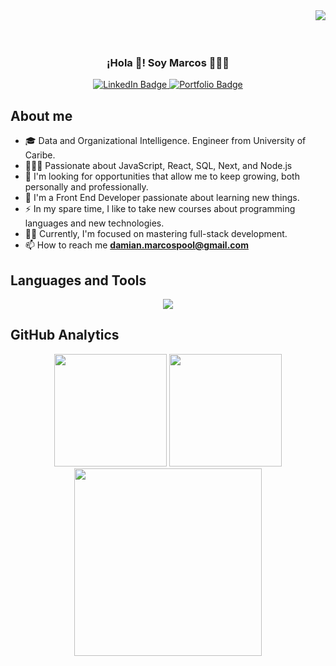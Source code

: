 <div>
	<img align="right" src="https://api.visitorbadge.io/api/visitors?path=marcosd59&countColor=%230099ff" />
	<br/>
</div>
<br/>
<br/>
<div>
<p align="center" width="500">
<!--    <img align="center" width="300" src="https://raw.githubusercontent.com/marcosd59/marcosd59/main/img/Picture.png" /> -->
   <h3 align="center">¡Hola 👋! Soy Marcos 👨🏻‍💻</h2>
</p>
</div>

<!--  <p align="center">Soy <strong>Desarrollador Front End Junior</strong> con experiencia.</p> -->
<!-- <p align="center">Soy <strong>Desarrollador Front End</strong> Junior.<br />¡Revisa mi contenido 👇!</p> -->
<div id="badges" align="center" text-decoration="none">
  <a href="https://www.linkedin.com/in/marcosd59/" target="_blank" text-decoration="none">
	<img src="https://img.shields.io/badge/LinkedIn-blue?logo=linkedin&logoColor=white&style=for-the-badge" alt="LinkedIn Badge"/>
  </a>
  <a href="https://github.com/marcosd59" target="_blank" text-decoration="none">
    <img src="https://img.shields.io/badge/Portfolio-FF5722?style=for-the-badge&logo=todoist&logoColor=white" alt="Portfolio Badge"/>
  </a>
</div> 

## About me

- 🎓 Data and Organizational Intelligence. Engineer from University of Caribe.
- 👨🏻‍💻 Passionate about JavaScript, React, SQL, Next, and Node.js
- 🔭 I'm looking for opportunities that allow me to keep growing, both personally and professionally.
- 🌱 I'm a Front End Developer passionate about learning new things.
- ⚡ In my spare time, I like to take new courses about programming languages and new technologies.
- 👨‍🏫 Currently, I'm focused on mastering full-stack development.
- 📫 How to reach me **damian.marcospool@gmail.com**

## Languages and Tools

<div align="center">
    <img src="https://skillicons.dev/icons?i=html,css,js,ts,cpp,python,php,react,nodejs,mongodb,mysql,aws,vscode,git" />
</div>

<!-- <div align="center">
  <img src="https://github.com/devicons/devicon/blob/master/icons/javascript/javascript-original.svg" title="JavaScript" alt="JavaScript" width="40"    height="40"/>&nbsp;
  <img src="https://upload.wikimedia.org/wikipedia/commons/thumb/1/18/ISO_C%2B%2B_Logo.svg/1822px-ISO_C%2B%2B_Logo.png" title="C++" alt="C++" width="35" height="40"/>&nbsp;
   <img src="https://github.com/devicons/devicon/blob/master/icons/python/python-original.svg" title="Python" alt="Python" width="40" height="40"/>&nbsp;
  <img src="https://github.com/devicons/devicon/blob/master/icons/css3/css3-original.svg"  title="CSS3" alt="CSS" width="40" height="40"/>&nbsp;
  <img src="https://github.com/devicons/devicon/blob/master/icons/html5/html5-original.svg" title="HTML5" alt="HTML" width="40" height="40"/>&nbsp;
  <img src="https://github.com/devicons/devicon/blob/master/icons/react/react-original-wordmark.svg" title="React" alt="React" width="40" height="40"/>&nbsp;
  <img src="https://github.com/devicons/devicon/blob/master/icons/postgresql/postgresql-original-wordmark.svg" title="PostgreSQL"  alt="PostgreSQL" width="40" height="40"/>&nbsp;
  <img src="https://github.com/devicons/devicon/blob/55609aa5bd817ff167afce0d965585c92040787a/icons/nodejs/nodejs-original.svg" title="NodeJS" alt="NodeJS" width="40" height="40"/>&nbsp;
  <img src="https://github.com/devicons/devicon/blob/master/icons/mysql/mysql-original-wordmark.svg" title="MySQL"  alt="MySQL" width="50" height="50"/>&nbsp;
  <img src="https://github.com/devicons/devicon/blob/master/icons/mongodb/mongodb-original-wordmark.svg" title="MongoDB" **alt="MongoDB" width="40" height="40"/>
  <img src="https://github.com/devicons/devicon/blob/master/icons/git/git-original-wordmark.svg" title="Git" **alt="Git" width="50" height="50"/> 
</div> -->

## GitHub Analytics

<p align="center" padding-bottom: "25px">
   	<img height ="180em" src="https://github-readme-stats.vercel.app/api?username=marcosd59&show_icons=true&theme=vision-friendly-dark" />
   	<img height ="180em" src="https://github-readme-stats.vercel.app/api/top-langs/?username=marcosd59&layout=compact&theme=vision-friendly-dark"/>
	<img height ="300em" src="http://github-readme-streak-stats.herokuapp.com?user=marcosd59&theme=dark&background=000000"/>
</p>
